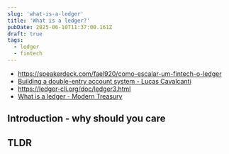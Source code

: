 ```yaml
---
slug: 'what-is-a-ledger'
title: 'What is a ledger?'
pubDate: 2025-06-10T11:37:00.161Z
draft: true
tags:
  - ledger
  - fintech
---
```


- https://speakerdeck.com/fael920/como-escalar-um-fintech-o-ledger
- [Building a double-entry account system - Lucas Cavalcanti](https://www.youtube.com/watch?v=aw6y4r4NAlw)
- https://ledger-cli.org/doc/ledger3.html
- [What is a ledger - Modern Treasury](https://www.moderntreasury.com/learn/what-is-a-ledger)

## Introduction - why should you care

## TLDR
